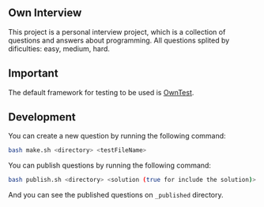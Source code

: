 ## Own Interview
This project is a personal interview project, which is a collection of questions and answers about programming.
All questions splited by dificulties: easy, medium, hard.

## Important
The default framework for testing to be used is [OwnTest](https://rahmatagungj.github.io/owntest/index.html).

## Development
You can create a new question by running the following command:
```bash
bash make.sh <directory> <testFileName>
```

You can publish questions by running the following command:
```bash
bash publish.sh <directory> <solution (true for include the solution)>
```
And you can see the published questions on `_published` directory.